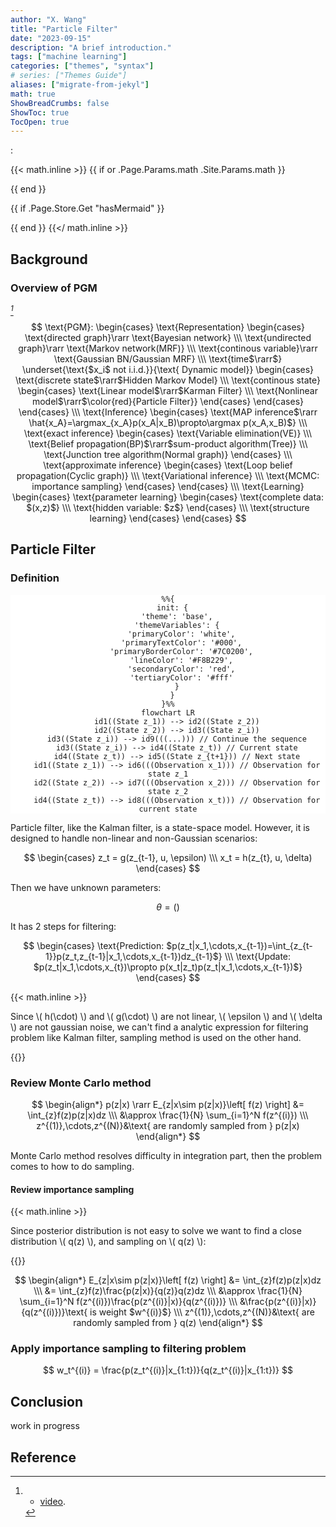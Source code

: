 ```yaml
---
author: "X. Wang"
title: "Particle Filter"
date: "2023-09-15"
description: "A brief introduction."
tags: ["machine learning"]
categories: ["themes", "syntax"]
# series: ["Themes Guide"]
aliases: ["migrate-from-jekyl"]
math: true
ShowBreadCrumbs: false
ShowToc: true
TocOpen: true
---
```


:                                                         

{{< math.inline >}}
{{ if or .Page.Params.math .Site.Params.math }}

<link rel="stylesheet" href="https://cdn.jsdelivr.net/npm/katex@0.16.8/dist/katex.min.css" integrity="sha384-GvrOXuhMATgEsSwCs4smul74iXGOixntILdUW9XmUC6+HX0sLNAK3q71HotJqlAn" crossorigin="anonymous">

<!-- The loading of KaTeX is deferred to speed up page rendering -->
<script defer src="https://cdn.jsdelivr.net/npm/katex@0.16.8/dist/katex.min.js" integrity="sha384-cpW21h6RZv/phavutF+AuVYrr+dA8xD9zs6FwLpaCct6O9ctzYFfFr4dgmgccOTx" crossorigin="anonymous"></script>

<!-- To automatically render math in text elements, include the auto-render extension: -->
<script defer src="https://cdn.jsdelivr.net/npm/katex@0.16.8/dist/contrib/auto-render.min.js" integrity="sha384-+VBxd3r6XgURycqtZ117nYw44OOcIax56Z4dCRWbxyPt0Koah1uHoK0o4+/RRE05" crossorigin="anonymous"
    onload="renderMathInElement(document.body);"></script>
{{ end }}

{{ if .Page.Store.Get "hasMermaid" }}
  <script type="module">
    import mermaid from 'https://cdn.jsdelivr.net/npm/mermaid/dist/mermaid.esm.min.mjs';
    mermaid.initialize({ startOnLoad: true });
  </script>
{{ end }}
{{</ math.inline >}}

<style>
    /* Set the font size of all math elements to 16px */
    .katex {
        font-size: 16px !important;
    }
</style>

<style>
/* Custom CSS styles */
.graph {
    background-color: white;
  /* padding: 10px; */
  /* border-radius: 5px; */
}
.graph pre {
    background-color: white;
  /* font-family: 'Courier New', monospace;
  font-size: 14px;
  line-height: 1.5; */
}
</style>

## Background

### Overview of PGM

<cite>[^1]</cite>

$$
\text{PGM}: \begin{cases}
    \text{Representation} \begin{cases}
        \text{directed graph}\rarr  \text{Bayesian network} \\\
        \text{undirected graph}\rarr \text{Markov network(MRF)} \\\
        \text{continous variable}\rarr \text{Gaussian BN/Gaussian MRF} \\\
        \text{time$\rarr$} \underset{\text{$x_i$ not i.i.d.}}{\text{ Dynamic model}} \begin{cases}
            \text{discrete state$\rarr$Hidden Markov Model} \\\
            \text{continous state} \begin{cases}
                \text{Linear model$\rarr$Karman Filter} \\\
                \text{Nonlinear model$\rarr$\color{red}{Particle Filter}}
            \end{cases}
        \end{cases}
    \end{cases} \\\
    \text{Inference} \begin{cases}
        \text{MAP inference$\rarr \hat{x_A}=\argmax_{x_A}p(x_A|x_B)\propto\argmax p(x_A,x_B)$} \\\
        \text{exact inference} \begin{cases}
          \text{Variable elimination(VE)} \\\
          \text{Belief propagation(BP)$\rarr$sum-product algorithm(Tree)} \\\
          \text{Junction tree algorithm(Normal graph)}
        \end{cases} \\\
        \text{approximate inference} \begin{cases}
            \text{Loop belief propagation(Cyclic graph)} \\\
            \text{Variational inference} \\\
            \text{MCMC: importance sampling}
        \end{cases} 
    \end{cases} \\\
    \text{Learning} \begin{cases}
        \text{parameter learning} \begin{cases}
            \text{complete data: $(x,z)$} \\\
            \text{hidden variable: $z$}
        \end{cases} \\\
        \text{structure learning}
    \end{cases}
\end{cases}
$$


## Particle Filter

### Definition

<div class="graph" style="text-align: center;">

```mermaid
%%{
  init: {
    'theme': 'base',
    'themeVariables': {
      'primaryColor': 'white',
      'primaryTextColor': '#000',
      'primaryBorderColor': '#7C0200',
      'lineColor': '#F8B229',
      'secondaryColor': 'red',
      'tertiaryColor': '#fff'
    }
  }
}%%
flowchart LR
    id1((State z_1)) --> id2((State z_2))
    id2((State z_2)) --> id3((State z_i))
    id3((State z_i)) --> id9(((...))) // Continue the sequence
    id3((State z_i)) --> id4((State z_t)) // Current state
    id4((State z_t)) --> id5((State z_{t+1})) // Next state
    id1((State z_1)) --> id6(((Observation x_1))) // Observation for state z_1
    id2((State z_2)) --> id7(((Observation x_2))) // Observation for state z_2
    id4((State z_t)) --> id8(((Observation x_t))) // Observation for current state
```

</div>

Particle filter, like the Kalman filter, is a state-space model. However, it is designed to handle non-linear and non-Gaussian scenarios:

$$
\begin{cases}
z_t = g(z_{t-1}, u, \epsilon) \\\
x_t = h(z_{t}, u, \delta)
\end{cases}
$$

Then we have unknown parameters:

$$
\theta = (  )
$$

It has 2 steps for filtering:

$$
\begin{cases}
\text{Prediction: $p(z_t|x_1,\cdots,x_{t-1})=\int_{z_{t-1}}p(z_t,z_{t-1}|x_1,\cdots,x_{t-1})dz_{t-1}$} \\\
\text{Update: $p(z_t|x_1,\cdots,x_{t})\propto p(x_t|z_t)p(z_t|x_1,\cdots,x_{t-1})$}
\end{cases}
$$

{{< math.inline >}}
<p>
Since \( h(\cdot) \) and \( g(\cdot) \) are not linear, \( \epsilon \) and \( \delta \) are not gaussian noise, we can't find a analytic expression for filtering problem like Kalman filter, sampling method is used on the other hand.
</p>
{{</ math.inline >}}

### Review Monte Carlo method

$$
\begin{align*}
p(z|x) \rarr E_{z|x\sim p(z|x)}\left[ f(z) \right] &= \int_{z}f(z)p(z|x)dz \\\
&\approx \frac{1}{N} \sum_{i=1}^N f(z^{(i)}) \\\
z^{(1)},\cdots,z^{(N)}&\text{ are randomly sampled from } p(z|x)
\end{align*}
$$

Monte Carlo method resolves difficulty in integration part, then the problem comes to how to do sampling.

#### Review importance sampling

{{< math.inline >}}
<p>
Since posterior distribution is not easy to solve we want to find a close distribution \( q(z) \), and sampling on \( q(z) \):
</p>
{{</ math.inline >}}

$$
\begin{align*}
E_{z|x\sim p(z|x)}\left[ f(z) \right] &= \int_{z}f(z)p(z|x)dz \\\
&= \int_{z}f(z)\frac{p(z|x)}{q(z)}q(z)dz \\\
&\approx \frac{1}{N} \sum_{i=1}^N f(z^{(i)})\frac{p(z^{(i)}|x)}{q(z^{(i)})} \\\
&\frac{p(z^{(i)}|x)}{q(z^{(i)})}\text{ is weight $w^{(i)}$} \\\
z^{(1)},\cdots,z^{(N)}&\text{ are randomly sampled from } q(z)
\end{align*}
$$

### Apply importance sampling to filtering problem

$$
w_t^{(i)} = \frac{p(z_t^{(i)}|x_{1:t})}{q(z_t^{(i)}|x_{1:t})}
$$


## Conclusion

work in progress

## Reference

[^1]: - [video](https://www.bilibili.com/video/BV1aE411o7qd?p=92).
[^3]: From [The Matrix Cookbook](https://www.math.uwaterloo.ca/~hwolkowi/matrixcookbook.pdf).
[^5]: From [Mean field variational inference](https://mbernste.github.io/files/notes/MeanFieldVariationalInference.pdf).
[^4]: From [Ross, Sheldon M. (2019). Introduction to probability models](https://doi.org/10.1016%2FC2017-0-01324-1).
[^2]: - [Hammersley–Clifford theorem](http://www.statslab.cam.ac.uk/~grg/books/hammfest/hamm-cliff.pdf).

